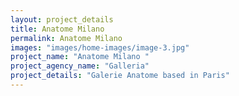 ```yaml
---
layout: project_details
title: Anatome Milano
permalink: Anatome Milano
images: "images/home-images/image-3.jpg"
project_name: "Anatome Milano "
project_agency_name: "Galleria"
project_details: "Galerie Anatome based in Paris"
---
```

